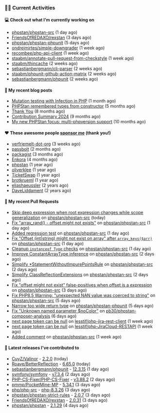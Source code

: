 ### 👨‍💻 Current Activities


#### 💻 Check out what I'm currently working on

- [phpstan/phpstan-src](https://github.com/phpstan/phpstan-src) (1 day ago)
- [FriendsOfREDAXO/rexstan](https://github.com/FriendsOfREDAXO/rexstan) (3 days ago)
- [phpstan/phpstan-phpunit](https://github.com/phpstan/phpstan-phpunit) (5 days ago)
- [ondrejmirtes/simple-downgrader](https://github.com/ondrejmirtes/simple-downgrader) (1 week ago)
- [recombee/php-api-client](https://github.com/recombee/php-api-client) (1 week ago)
- [staabm/annotate-pull-request-from-checkstyle](https://github.com/staabm/annotate-pull-request-from-checkstyle) (1 week ago)
- [staabm/thincache](https://github.com/staabm/thincache) (2 weeks ago)
- [sebastianbergmann/cli-parser](https://github.com/sebastianbergmann/cli-parser) (2 weeks ago)
- [staabm/phpunit-github-action-matrix](https://github.com/staabm/phpunit-github-action-matrix) (2 weeks ago)
- [sebastianbergmann/phpunit](https://github.com/sebastianbergmann/phpunit) (2 weeks ago)


#### 📜 My recent blog posts

- [Mutation testing with Infection in PHP](https://staabm.github.io/2025/08/01/infection-php-mutation-testing.html) (1 month ago)
- [PHPStan remembered types from constructor](https://staabm.github.io/2025/04/15/phpstan-remember-constructor-types.html) (5 months ago)
- [Thank You](https://staabm.github.io/2025/01/24/thank-you.html) (8 months ago)
- [Contribution Summary 2024](https://staabm.github.io/2024/12/11/contribution-summary-2024.html) (9 months ago)
- [My new PHPStan focus: multi-phpversion support](https://staabm.github.io/2024/11/28/phpstan-php-version-in-scope.html) (10 months ago)


#### ❤️ These awesome people [sponsor me](https://github.com/sponsors/staabm) (thank you!)

- [verfriemelt-dot-org](https://github.com/verfriemelt-dot-org) (3 weeks ago)
- [passbolt](https://github.com/passbolt) (2 months ago)
- [packagist](https://github.com/packagist) (3 months ago)
- [Enkora](https://github.com/Enkora) (4 months ago)
- [phpstan](https://github.com/phpstan) (1 year ago)
- [oliverklee](https://github.com/oliverklee) (1 year ago)
- [TicketSwap](https://github.com/TicketSwap) (1 year ago)
- [brotkrueml](https://github.com/brotkrueml) (1 year ago)
- [eliashaeussler](https://github.com/eliashaeussler) (2 years ago)
- [DaveLiddament](https://github.com/DaveLiddament) (2 years ago)


#### 🔨 My recent Pull Requests

- [Skip deep expression when root expression changes while scope generalization](https://github.com/phpstan/phpstan-src/pull/4390) on [phpstan/phpstan-src](https://github.com/phpstan/phpstan-src) (today)
- [Fix &#34;array_rand() - offset might not exists&#34;](https://github.com/phpstan/phpstan-src/pull/4383) on [phpstan/phpstan-src](https://github.com/phpstan/phpstan-src) (1 day ago)
- [Added regression test](https://github.com/phpstan/phpstan-src/pull/4382) on [phpstan/phpstan-src](https://github.com/phpstan/phpstan-src) (1 day ago)
- [Fix &#34;Offset (int|string) might not exist on array&#34; after `array_keys($arr)`](https://github.com/phpstan/phpstan-src/pull/4381) on [phpstan/phpstan-src](https://github.com/phpstan/phpstan-src) (1 day ago)
- [Cleanup `instanceof Type` checks](https://github.com/phpstan/phpstan-src/pull/4380) on [phpstan/phpstan-src](https://github.com/phpstan/phpstan-src) (1 day ago)
- [Improve ConstantArrayType inference](https://github.com/phpstan/phpstan-src/pull/4376) on [phpstan/phpstan-src](https://github.com/phpstan/phpstan-src) (2 days ago)
- [Simplify *StatementWithoutImpurePointsRule](https://github.com/phpstan/phpstan-src/pull/4375) on [phpstan/phpstan-src](https://github.com/phpstan/phpstan-src) (2 days ago)
- [Simplify ClassReflectionExtensions](https://github.com/phpstan/phpstan-src/pull/4374) on [phpstan/phpstan-src](https://github.com/phpstan/phpstan-src) (2 days ago)
- [Fix &#34;offset might not exist&#34; false-positives when offset is a expression](https://github.com/phpstan/phpstan-src/pull/4372) on [phpstan/phpstan-src](https://github.com/phpstan/phpstan-src) (3 days ago)
- [Fix PHP8.5 Warning: &#34;unexpected NAN value was coerced to string&#34;](https://github.com/phpstan/phpstan-src/pull/4368) on [phpstan/phpstan-src](https://github.com/phpstan/phpstan-src) (5 days ago)
- [Narrow too wide return type](https://github.com/phpstan/phpstan-phpunit/pull/237) on [phpstan/phpstan-phpunit](https://github.com/phpstan/phpstan-phpunit) (5 days ago)
- [Fix &#34;Unknown named parameter $noColor&#34;](https://github.com/pb30/phpstan-composer-analysis/pull/61) on [pb30/phpstan-composer-analysis](https://github.com/pb30/phpstan-composer-analysis) (6 days ago)
- [next page token can be null](https://github.com/lesstif/php-jira-rest-client/pull/559) on [lesstif/php-jira-rest-client](https://github.com/lesstif/php-jira-rest-client) (1 week ago)
- [next page token can be null](https://github.com/lesstif/php-JiraCloud-RESTAPI/pull/103) on [lesstif/php-JiraCloud-RESTAPI](https://github.com/lesstif/php-JiraCloud-RESTAPI) (1 week ago)
- [Added comment](https://github.com/phpstan/phpstan-src/pull/4358) on [phpstan/phpstan-src](https://github.com/phpstan/phpstan-src) (1 week ago)


#### 🔭 Latest releases I've contributed to

- [CuyZ/Valinor](https://github.com/CuyZ/Valinor) - [2.2.0](https://github.com/CuyZ/Valinor/releases/tag/2.2.0) (today)
- [Roave/BetterReflection](https://github.com/Roave/BetterReflection) - [6.65.0](https://github.com/Roave/BetterReflection/releases/tag/6.65.0) (today)
- [sebastianbergmann/phpunit](https://github.com/sebastianbergmann/phpunit) - [12.3.15](https://github.com/sebastianbergmann/phpunit/releases/tag/12.3.15) (1 day ago)
- [symfony/symfony](https://github.com/symfony/symfony) - [v7.3.4](https://github.com/symfony/symfony/releases/tag/v7.3.4) (2 days ago)
- [PHP-CS-Fixer/PHP-CS-Fixer](https://github.com/PHP-CS-Fixer/PHP-CS-Fixer) - [v3.88.2](https://github.com/PHP-CS-Fixer/PHP-CS-Fixer/releases/tag/v3.88.2) (2 days ago)
- [pmmp/PocketMine-MP](https://github.com/pmmp/PocketMine-MP) - [5.34.1](https://github.com/pmmp/PocketMine-MP/releases/tag/5.34.1) (3 days ago)
- [php/php-src](https://github.com/php/php-src) - [php-8.3.26](https://github.com/php/php-src/releases/tag/php-8.3.26) (3 days ago)
- [phpstan/phpstan-strict-rules](https://github.com/phpstan/phpstan-strict-rules) - [2.0.7](https://github.com/phpstan/phpstan-strict-rules/releases/tag/2.0.7) (3 days ago)
- [FriendsOfREDAXO/rexstan](https://github.com/FriendsOfREDAXO/rexstan) - [2.0.31](https://github.com/FriendsOfREDAXO/rexstan/releases/tag/2.0.31) (3 days ago)
- [phpstan/phpstan](https://github.com/phpstan/phpstan) - [2.1.29](https://github.com/phpstan/phpstan/releases/tag/2.1.29) (4 days ago)
